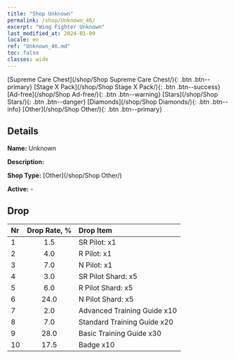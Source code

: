```yaml
---
title: "Shop Unknown"
permalink: /shop/Unknown_46/
excerpt: "Wing Fighter Unknown"
last_modified_at: 2024-01-09
locale: en
ref: "Unknown_46.md"
toc: false
classes: wide
---
```



  [Supreme Care Chest](/shop/Shop Supreme Care Chest/){: .btn .btn--primary}   [Stage X Pack](/shop/Shop Stage X Pack/){: .btn .btn--success}   [Ad-free](/shop/Shop Ad-free/){: .btn .btn--warning}   [Stars](/shop/Shop Stars/){: .btn .btn--danger}   [Diamonds](/shop/Shop Diamonds/){: .btn .btn--info}   [Other](/shop/Shop Other/){: .btn .btn--primary} 

## Details

 **Name:** Unknown 

 **Description:** 

 **Shop Type:** [Other](/shop/Shop Other/)

 **Active:** - 



## Drop

  |  Nr | Drop Rate, %  |    Drop Item     |
  |:----|:-------------:|:-----------------|
  | 1 | 1.5 | SR Pilot: x1 | 
  | 2 | 4.0 | R Pilot: x1 | 
  | 3 | 7.0 | N Pilot: x1 | 
  | 4 | 3.0 | SR Pilot Shard: x5 | 
  | 5 | 6.0 | R Pilot Shard: x5 | 
  | 6 | 24.0 | N Pilot Shard: x5 | 
  | 7 | 2.0 | Advanced Training Guide x10 | 
  | 8 | 7.0 | Standard Training Guide x20 | 
  | 9 | 28.0 | Basic Training Guide x30 | 
  | 10 | 17.5 | Badge x10 | 

